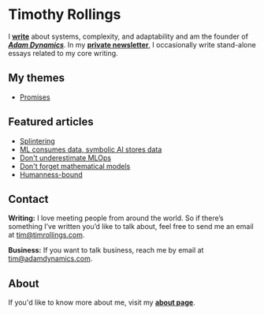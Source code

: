 # Timothy Rollings
I **[write](https://timrollings.com/manifesto/)** about systems, complexity, and adaptability and am the founder of _**[Adam Dynamics](https://adamdynamics.com)**_. In my **[private newsletter](https://timrollings.com/newsletter/)**, I occasionally write stand-alone essays related to my core writing.

## My themes
- [Promises](https://timrollings.com/themes/promises/)

## Featured articles
- [Splintering](https://www.timsideas.blog/post/splintering/)
- [ML consumes data, symbolic AI stores data](https://www.timsideas.blog/post/ml-consumes-data-symbolic-ai-stores-data/)
- [Don't underestimate MLOps](https://www.timsideas.blog/post/dont-underestimate-mlops/)
- [Don't forget mathematical models](https://www.timsideas.blog/post/dont-forget-mathematical-models/)
- [Humanness-bound](https://www.timsideas.blog/post/humanness-bound/)

## Contact
**Writing:** I love meeting people from around the world. So if there’s something I’ve written you’d like to talk about, feel free to send me an email at tim@timrollings.com.

**Business:** If you want to talk business, reach me by email at tim@adamdynamics.com.

## About
If you'd like to know more about me, visit my **[about page](https://timrollings.com/about/)**.
